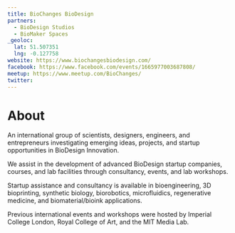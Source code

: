 ```yaml
---
title: BioChanges BioDesign
partners:
  - BioDesign Studios
  - BioMaker Spaces
_geoloc:
  lat: 51.507351
  lng: -0.127758
website: https://www.biochangesbiodesign.com/
facebook: https://www.facebook.com/events/1665977003687808/
meetup: https://www.meetup.com/BioChanges/
twitter:
---
```


# About
An international group of scientists, designers, engineers, and entrepreneurs investigating emerging ideas, projects, and startup opportunities in BioDesign Innovation.

We assist in the development of advanced BioDesign startup companies, courses, and lab facilities through consultancy, events, and lab workshops.

Startup assistance and consultancy is available in bioengineering, 3D bioprinting, synthetic biology, biorobotics, microfluidics, regenerative medicine, and biomaterial/bioink applications.

Previous international events and workshops were hosted by Imperial College London, Royal College of Art, and the MIT Media Lab.
